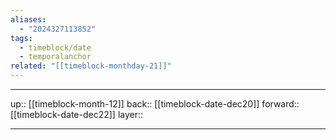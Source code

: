 ```yaml
---
aliases:
  - "2024327113852"
tags:
  - timeblock/date
  - temporalanchor
related: "[[timeblock-monthday-21]]"
---
```




***

up:: [[timeblock-month-12]]
back:: [[timeblock-date-dec20]]
forward:: [[timeblock-date-dec22]]
layer:: 

***

